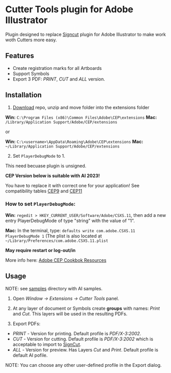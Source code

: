 # Cutter Tools plugin for Adobe Illustrator

Plugin designed to replace [Signcut] plugin for Adobe Illustrator to make work woth Cutters more easy.

## Features

* Create registration marks for all Artboards
* Support Symbols
* Export 3 PDF: *PRINT*, *CUT* and *ALL* version.

## Installation

1. [Download] repo, unzip and move folder into the extensions folder

**Win:** `C:\Program Files (x86)\Common Files\Adobe\CEP\extensions`
**Mac:** `/Library/Application Support/Adobe/CEP/extensions`

or

**Win:** `C:\<username>\AppData\Roaming\Adobe\CEP\extensions`
**Mac:** `~/Library/Application Support/Adobe/CEP/extensions`

2. Set `PlayerDebugMode` to 1.

This need becuase plugin is unsigned.

**CEP Version below is suitable with AI 2023!**

You have to replace it with correct one for your application!
See compatibility tables [CEP9](https://github.com/Adobe-CEP/CEP-Resources/blob/master/CEP_9.x/Documentation/CEP%209.0%20HTML%20Extension%20Cookbook.md#applications-integrated-with-cep)
and [CEP11](https://github.com/Adobe-CEP/CEP-Resources/blob/master/CEP_11.x/Documentation/CEP%2011.1%20HTML%20Extension%20Cookbook.md#applications-integrated-with-cep)

### How to set `PlayerDebugMode`:

**Win:** `regedit > HKEY_CURRENT_USER/Software/Adobe/CSXS.11`,
then add a new entry PlayerDebugMode of type "string" with the value of "1".

**Mac:** In the terminal, type: `defaults write com.adobe.CSXS.11 PlayerDebugMode 1`
(The plist is also located at `~/Library/Preferences/com.adobe.CSXS.11.plist`

**May require restart or log-out/in**

More info here: [Adobe CEP Cookbok Resources]

## Usage

NOTE: see [samples](samples/) directory with AI samples.

1. Open *Window -> Extensions -> Cutter Tools* panel.

2. At any layer of document or Symbols create **groups** with names: *Print* and *Cut*.
This layers will be used in the resulting PDFs.

3. Export PDFs:

* *PRINT* - Version for printing. Default profile is *PDF/X-3:2002*.
* *CUT* - Version for cutting. Default profile is *PDF/X-3:2002* which is acceptable to import to [SignCut].
* *ALL* - Version for preview. Has Layers *Cut* and *Print*. Default profile is default AI pofile.

NOTE: You can choose any other user-defined profile in the Export dialog.

[Download]: https://github.com/majman/ai-scripts-panel/archive/master.zip
[SignCut]: http://signcutpro.com
[Adobe CEP Cookbok Resources]: https://github.com/Adobe-CEP/CEP-Resources/blob/master/CEP_8.x/Documentation/CEP%208.0%20HTML%20Extension%20Cookbook.md